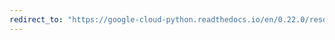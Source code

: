 ```yaml
---
redirect_to: "https://google-cloud-python.readthedocs.io/en/0.22.0/resource-manager-project.html"
---
```


